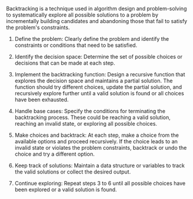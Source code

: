 Backtracking is a technique used in algorithm design and problem-solving to 
systematically explore all possible solutions to a problem by incrementally 
building candidates and abandoning those that fail to satisfy the problem's constraints.

1. Define the problem: Clearly define the problem and identify the constraints or conditions that need to be satisfied.

2. Identify the decision space: Determine the set of possible choices or decisions that can be made at each step.

3. Implement the backtracking function: Design a recursive function that explores the decision space and maintains a partial solution. The function should try different choices, update the partial solution, and recursively explore further until a valid solution is found or all choices have been exhausted.

4. Handle base cases: Specify the conditions for terminating the backtracking process. These could be reaching a valid solution, reaching an invalid state, or exploring all possible choices.

5. Make choices and backtrack: At each step, make a choice from the available options and proceed recursively. If the choice leads to an invalid state or violates the problem constraints, backtrack or undo the choice and try a different option.

6. Keep track of solutions: Maintain a data structure or variables to track the valid solutions or collect the desired output.

7. Continue exploring: Repeat steps 3 to 6 until all possible choices have been explored or a valid solution is found.